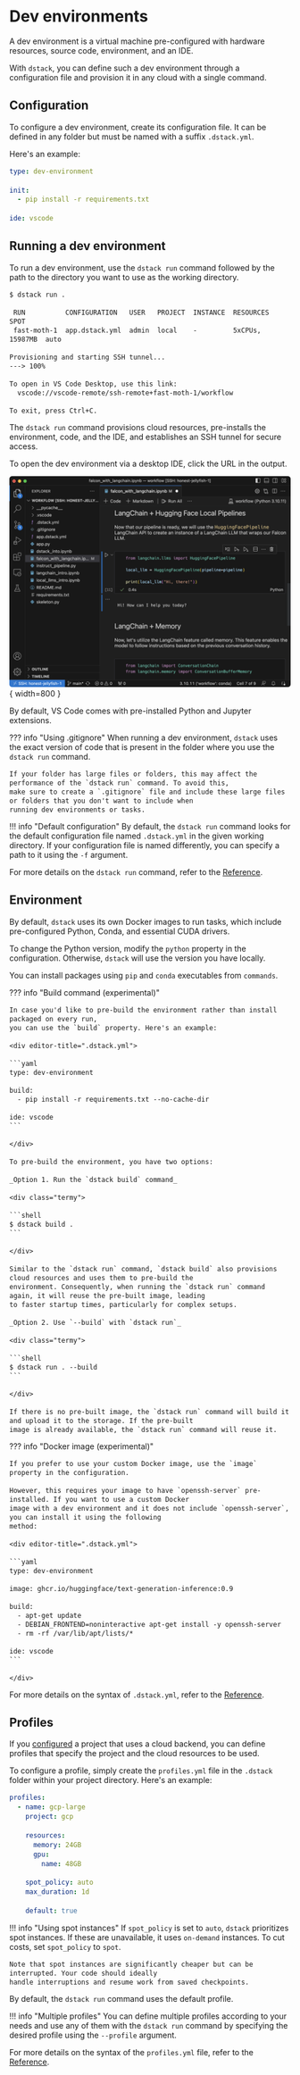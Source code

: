 # Dev environments

A dev environment is a virtual machine pre-configured with hardware resources, source code, environment, and an
IDE.

With `dstack`, you can define such a dev environment through a configuration file and provision it in any cloud 
with a single command.

## Configuration

To configure a dev environment, create its configuration file. It can be defined
in any folder but must be named with a suffix `.dstack.yml`.

Here's an example:

<div editor-title=".dstack.yml"> 

```yaml
type: dev-environment

init:
  - pip install -r requirements.txt

ide: vscode
```

</div>

## Running a dev environment

To run a dev environment, use the `dstack run` command followed by the path to the directory you want to use as the
working directory.

<div class="termy">

```shell
$ dstack run . 

 RUN          CONFIGURATION   USER   PROJECT  INSTANCE  RESOURCES        SPOT
 fast-moth-1  app.dstack.yml  admin  local    -         5xCPUs, 15987MB  auto  
 
Provisioning and starting SSH tunnel...
---> 100%

To open in VS Code Desktop, use this link:
  vscode://vscode-remote/ssh-remote+fast-moth-1/workflow

To exit, press Ctrl+C.
```

</div>

The `dstack run` command provisions cloud resources, pre-installs the environment, code, and the IDE, and establishes an
SSH tunnel for secure access. 

To open the dev environment via a desktop IDE, click the URL in the output.

![](../../assets/images/dstack-vscode-jupyter.png){ width=800 }

By default, VS Code comes with pre-installed Python and Jupyter extensions.

??? info "Using .gitignore"
    When running a dev environment, `dstack` uses the exact version of code that is present in the folder where you
    use the `dstack run` command.

    If your folder has large files or folders, this may affect the performance of the `dstack run` command. To avoid this,
    make sure to create a `.gitignore` file and include these large files or folders that you don't want to include when
    running dev environments or tasks.

!!! info "Default configuration"
    By default, the `dstack run` command looks for the default configuration file named `.dstack.yml` in the given working
    directory. If your configuration file is named differently, you can specify a path to it using the `-f` argument.

For more details on the `dstack run` command, refer to the [Reference](../reference/cli/run.md).

## Environment

By default, `dstack` uses its own Docker images to run tasks, which include pre-configured Python, Conda, and essential
CUDA drivers.

To change the Python version, modify the `python` property in the configuration. Otherwise, `dstack` will use the version
you have locally.

You can install packages using `pip` and `conda` executables from `commands`.

??? info "Build command (experimental)" 

    In case you'd like to pre-build the environment rather than install packaged on every run,
    you can use the `build` property. Here's an example:
    
    <div editor-title=".dstack.yml"> 
    
    ```yaml
    type: dev-environment
    
    build:
      - pip install -r requirements.txt --no-cache-dir
    
    ide: vscode
    ```
    
    </div>
    
    To pre-build the environment, you have two options:
    
    _Option 1. Run the `dstack build` command_

    <div class="termy">
    
    ```shell
    $ dstack build .
    ```
    
    </div>
    
    Similar to the `dstack run` command, `dstack build` also provisions cloud resources and uses them to pre-build the
    environment. Consequently, when running the `dstack run` command again, it will reuse the pre-built image, leading
    to faster startup times, particularly for complex setups.

    _Option 2. Use `--build` with `dstack run`_

    <div class="termy">
    
    ```shell
    $ dstack run . --build
    ```
    
    </div>

    If there is no pre-built image, the `dstack run` command will build it and upload it to the storage. If the pre-built
    image is already available, the `dstack run` command will reuse it.

??? info "Docker image (experimental)"

    If you prefer to use your custom Docker image, use the `image` property in the configuration.

    However, this requires your image to have `openssh-server` pre-installed. If you want to use a custom Docker
    image with a dev environment and it does not include `openssh-server`, you can install it using the following 
    method:

    <div editor-title=".dstack.yml">

    ```yaml
    type: dev-environment
    
    image: ghcr.io/huggingface/text-generation-inference:0.9
    
    build:
      - apt-get update
      - DEBIAN_FRONTEND=noninteractive apt-get install -y openssh-server
      - rm -rf /var/lib/apt/lists/*
 
    ide: vscode
    ```

    </div>

For more details on the syntax of `.dstack.yml`, refer to the [Reference](../reference/dstack.yml/dev-environment.md).

## Profiles

If you [configured](../projects.md) a project that uses a cloud backend, you can define profiles that specify the
project and the cloud resources to be used.

To configure a profile, simply create the `profiles.yml` file in the `.dstack` folder within your project directory. 
Here's an example:

<div editor-title=".dstack/profiles.yml"> 

```yaml
profiles:
  - name: gcp-large
    project: gcp
    
    resources:
      memory: 24GB
      gpu:
        name: 48GB
        
    spot_policy: auto
    max_duration: 1d
      
    default: true
```

</div>

!!! info "Using spot instances"
    If `spot_policy` is set to `auto`, `dstack` prioritizes spot instances.
    If these are unavailable, it uses `on-demand` instances. To cut costs, set `spot_policy` to `spot`.
    
    Note that spot instances are significantly cheaper but can be interrupted. Your code should ideally 
    handle interruptions and resume work from saved checkpoints.

By default, the `dstack run` command uses the default profile.

!!! info "Multiple profiles"
    You can define multiple profiles according to your needs and use any of them with the `dstack run` command by specifying
    the desired profile using the `--profile` argument.

For more details on the syntax of the `profiles.yml` file, refer to the [Reference](../reference/profiles.yml.md).